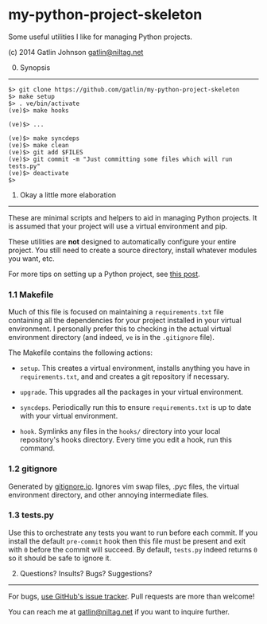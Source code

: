 my-python-project-skeleton
==========================

Some useful utilities I like for managing Python projects.

(c) 2014 Gatlin Johnson <gatlin@niltag.net>

0. Synopsis
---

    $> git clone https://github.com/gatlin/my-python-project-skeleton
    $> make setup
    $> . ve/bin/activate
    (ve)$> make hooks

    (ve)$> ...

    (ve)$> make syncdeps
    (ve)$> make clean
    (ve)$> git add $FILES
    (ve)$> git commit -m "Just committing some files which will run tests.py"
    (ve)$> deactivate
    $>

1. Okay a little more elaboration
---

These are minimal scripts and helpers to aid in managing Python projects. It is
assumed that your project will use a virtual environment and pip.

These utilities are **not** designed to automatically configure your entire
project. You still need to create a source directory, install whatever modules
you want, etc.

For more tips on setting up a Python project, see [this
post][pythonprojecttips].

### 1.1 Makefile

Much of this file is focused on maintaining a `requirements.txt` file
containing all the dependencies for your project installed in your virtual
environment. I personally prefer this to checking in the actual virtual
environment directory (and indeed, `ve` is in the `.gitignore` file).

The Makefile contains the following actions:

- `setup`. This creates a virtual environment, installs anything you have in
  `requirements.txt`, and and creates a git repository if necessary.

- `upgrade`. This upgrades all the packages in your virtual environment.

- `syncdeps`. Periodically run this to ensure `requirements.txt` is up to date
  with your virtual environment.

- `hook`. Symlinks any files in the `hooks/` directory into your local
  repository's hooks directory. Every time you edit a hook, run this command.

### 1.2 gitignore

Generated by [gitignore.io][gitignore.io]. Ignores vim swap files, .pyc files,
the virtual environment directory, and other annoying intermediate files.

### 1.3 tests.py

Use this to orchestrate any tests you want to run before each commit. If you
install the default `pre-commit` hook then this file must be present and exit
with `0` before the commit will succeed. By default, `tests.py` indeed returns
`0` so it should be safe to ignore it.

2. Questions? Insults? Bugs? Suggestions?
---

For bugs, [use GitHub's issue tracker][githubissues]. Pull requests are more
than welcome!

You can reach me at <gatlin@niltag.net> if you want to inquire further.

[gitignore.io]: http://www.gitignore.io
[githubissues]: https://github.com/gatlin/my-python-project-skeleton/issues
[pythonprojecttips]: http://as.ynchrono.us/2007/12/filesystem-structure-of-python-project_21.html
